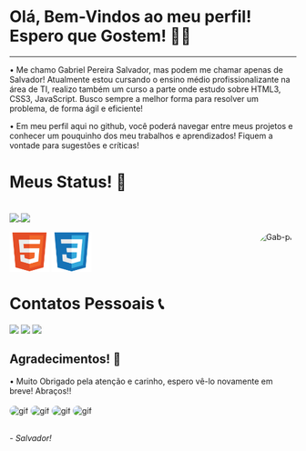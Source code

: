  <h1> Olá, Bem-Vindos ao meu perfil! Espero que Gostem! 👋😁</h1>
 <hr>
<p> • Me chamo Gabriel Pereira Salvador, mas podem me chamar apenas de Salvador! Atualmente estou cursando o ensino médio profissionalizante na área de TI, realizo também um curso a parte onde estudo sobre HTML3, CSS3, JavaScript. Busco sempre a melhor forma para resolver um problema, de forma ágil e eficiente!
 
 • Em meu perfil aqui no github, você poderá navegar entre meus projetos e conhecer um pouquinho dos meu trabalhos e aprendizados! Fiquem a vontade para sugestões e críticas!</p>

<h1> Meus Status! 📍</h1>

<div style="display: inline_block"><br>
<a href="https://github.com/gepeese/github-readme-stats">
<img height="230em" align="center" src="https://github-readme-stats.vercel.app/api?username=gepeese&count_private=true&theme=radical" />
</a>
<a href="https://github.com/gepeese/github-readme-stats">
<img height="230em" align="center" src="https://github-readme-stats.vercel.app/api/top-langs/?username=gepeese&size_weight=0&count_weight=1&theme=radical" />
</a> 
 </div>


<div style="display: inline_block"><br>
  <img align="center" alt="Salvador-HTML" height="70" width="70" src="https://raw.githubusercontent.com/devicons/devicon/master/icons/html5/html5-original.svg">
  <img align="center" alt="Salvador-CSS" height="70" width="70" src="https://raw.githubusercontent.com/devicons/devicon/master/icons/css3/css3-original.svg">
<img align="right" alt="Gab-pic" height="150" style="border-radius:50px;"
src="https://user-images.githubusercontent.com/125311016/235806368-4f567ca7-7850-480e-8dfa-8133e149d93d.jpeg">
  </div>
  
  
  
  <h1> Contatos Pessoais 📞</h1>
  
  <div>
  
  <a href="https://www.linkedin.com/in/gabriel-salvador-a81070266" target="_blank"><img src="https://img.shields.io/badge/-LinkedIn-%230077B5?style=for-the-badge&logo=linkedin&logoColor=white" target="_blank"></a> 
   <a href = "mailto:gabrielfutebolops@gmail.com"><img src="https://img.shields.io/badge/-Gmail-%23333?style=for-the-badge&logo=gmail&logoColor=white" target="_blank"></a>
   <a href="https://wa.me/5548996614428" target="_blank"><img src="https://img.shields.io/badge/WhatsApp-25D366?style=for-the-badge&logo=whatsapp&logoColor=white" target="_blank"> 
   </a>
  
  </div>
  
  <h2> Agradecimentos! 🤝</h2>
  • Muito Obrigado pela atenção e carinho, espero vê-lo novamente em breve!
  Abraços!!
  
  <div style="display: inline_block"><br>
  <img align="center" alt="gif" height="150em" style="border-radius:50px;"
src="https://user-images.githubusercontent.com/125311016/235811208-38e19070-c5b9-45d1-b81e-8ac03261d473.gif">
  <img align="center" alt="gif" height="150em" style="border-radius:50px;"
src="https://user-images.githubusercontent.com/125311016/236643764-f4277fcf-78c4-41a1-85dd-b5091409288a.jpg">
<img align="center" alt="gif" height="150em" style="border-radius:50px;"
src="https://user-images.githubusercontent.com/125311016/236643950-d8179def-4978-4dbc-b832-6261b389d768.jpg">
<img align="center" alt="gif" height="150em" style="border-radius:50px;"
src="https://user-images.githubusercontent.com/125311016/236643977-ed7b09c9-c3e4-47f0-a06c-8dfe98041268.jpg">
 </div>
 <br>
 
 <p>
 <i> - Salvador!<i>
</p>

  
  <!-- (https://github.com/gepeese/gepeese/blob/output/github-contribution-grid-snake.svg) -->
  
  
  
  
 
  
 
  


           
          
          
          
          

    

